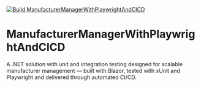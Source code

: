 [![Build ManufacturerManagerWithPlaywrightAndCICD](https://github.com/JulianAburrow/ManufacturerManagerWithPlaywrightAndCICD/actions/workflows/build.yml/badge.svg)](https://github.com/JulianAburrow/ManufacturerManagerWithPlaywrightAndCICD/actions/workflows/build.yml)

# ManufacturerManagerWithPlaywrightAndCICD

A .NET solution with unit and integration testing designed for scalable manufacturer management — built with Blazor, tested with xUnit and Playwright and delivered through automated CI/CD.
